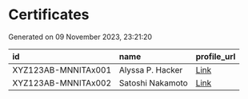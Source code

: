 # Certificates
Generated on 09 November 2023, 23:21:20

| id                  | name             | profile_url                                              |
|:--------------------|:-----------------|:---------------------------------------------------------|
| XYZ123AB-MNNITAx001 | Alyssa P. Hacker | [Link](https://youtu.be/dQw4w9WgXcQ?si=pEHw5WQAUl7E0G9c) |
| XYZ123AB-MNNITAx002 | Satoshi Nakamoto | [Link](https://youtu.be/dQw4w9WgXcQ?si=pEHw5WQAUl7E0G9c) |
